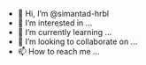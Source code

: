 - 👋 Hi, I’m @simantad-hrbl
- 👀 I’m interested in ...
- 🌱 I’m currently learning ...
- 💞️ I’m looking to collaborate on ...
- 📫 How to reach me ...

<!---
simantad-hrbl/simantad-hrbl is a ✨ special ✨ repository because its `README.md` (this file) appears on your GitHub profile.
You can click the Preview link to take a look at your changes.
--->
